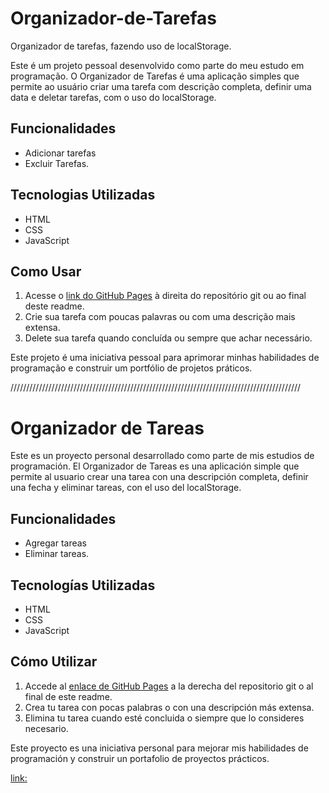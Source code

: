 # Organizador-de-Tarefas
Organizador de tarefas, fazendo uso de localStorage.

Este é um projeto pessoal desenvolvido como parte do meu estudo em programação. 
O Organizador de Tarefas é uma aplicação simples que permite ao usuário criar uma tarefa com descrição completa,
definir uma data e deletar tarefas, com o uso do localStorage.

## Funcionalidades

- Adicionar tarefas
- Excluir Tarefas.

## Tecnologias Utilizadas

- HTML
- CSS
- JavaScript

## Como Usar

1. Acesse o [link do GitHub Pages](https://kevinmarlei.github.io/Organizador-de-Tarefas/) à direita do repositório git ou ao final deste readme.
2. Crie sua tarefa com poucas palavras ou com uma descrição mais extensa.
3. Delete sua tarefa quando concluída ou sempre que achar necessário.

Este projeto é uma iniciativa pessoal para aprimorar minhas habilidades de programação e construir um portfólio de projetos práticos.

////////////////////////////////////////////////////////////////////////////////////////////

# Organizador de Tareas

Este es un proyecto personal desarrollado como parte de mis estudios de programación. 
El Organizador de Tareas es una aplicación simple que permite al usuario crear una tarea con una descripción completa, definir una fecha y eliminar tareas, 
con el uso del localStorage.

## Funcionalidades

- Agregar tareas
- Eliminar tareas.

## Tecnologías Utilizadas

- HTML
- CSS
- JavaScript

## Cómo Utilizar

1. Accede al [enlace de GitHub Pages](https://kevinmarlei.github.io/Organizador-de-Tarefas/) a la derecha del repositorio git o al final de este readme.
2. Crea tu tarea con pocas palabras o con una descripción más extensa.
3. Elimina tu tarea cuando esté concluida o siempre que lo consideres necesario.

Este proyecto es una iniciativa personal para mejorar mis habilidades de programación y construir un portafolio de proyectos prácticos.

[link:](https://kevinmarlei.github.io/Organizador-de-Tarefas)
